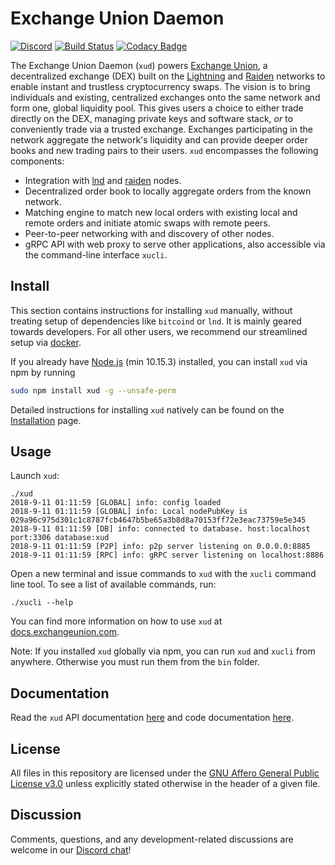 # Exchange Union Daemon

[![Discord](https://img.shields.io/discord/547402601885466658.svg)](https://discord.gg/YgDhMSn)
[![Build Status](https://travis-ci.org/ExchangeUnion/xud.svg?branch=master)](https://travis-ci.org/ExchangeUnion/xud)
[![Codacy Badge](https://api.codacy.com/project/badge/Grade/87238907485845eb879bd61c65561775)](https://www.codacy.com/app/sangaman/xud?utm_source=github.com&amp;utm_medium=referral&amp;utm_content=ExchangeUnion/xud&amp;utm_campaign=Badge_Grade)

The Exchange Union Daemon (`xud`) powers [Exchange Union](https://www.exchangeunion.com/), a decentralized exchange (DEX) built on the [Lightning](http://lightning.network/) and [Raiden](https://raiden.network/) networks to enable instant and trustless cryptocurrency swaps. The vision is to bring individuals and existing, centralized exchanges onto the same network and form one, global liquidity pool. This gives users a choice to either trade directly on the DEX, managing private keys and software stack, *or* to conveniently trade via a trusted exchange. Exchanges participating in the network aggregate the network's liquidity and can provide deeper order books and new trading pairs to their users. `xud` encompasses the following components:

* Integration with [lnd](https://github.com/lightningnetwork/lnd) and [raiden](https://github.com/raiden-network/raiden) nodes.
* Decentralized order book to locally aggregate orders from the known network.
* Matching engine to match new local orders with existing local and remote orders and initiate atomic swaps with remote peers.
* Peer-to-peer networking with and discovery of other nodes.
* gRPC API with web proxy to serve other applications, also accessible via the command-line interface `xucli`.

## Install

This section contains instructions for installing `xud` manually, without treating setup of dependencies like `bitcoind` or `lnd`. It is mainly geared towards developers. For all other users, we recommend our streamlined setup via [docker](https://docs.exchangeunion.com/start-trading/user-guide).

If you already have [Node.js](https://nodejs.org/en/download/) (min 10.15.3) installed, you can install `xud` via npm by running

```bash
sudo npm install xud -g --unsafe-perm
```

Detailed instructions for installing `xud` natively can be found on the [Installation](https://docs.exchangeunion.com/development/native-installation) page.

## Usage

Launch `xud`:

```
./xud
2018-9-11 01:11:59 [GLOBAL] info: config loaded
2018-9-11 01:11:59 [GLOBAL] info: Local nodePubKey is 029a96c975d301c1c8787fcb4647b5be65a3b8d8a70153ff72e3eac73759e5e345
2018-9-11 01:11:59 [DB] info: connected to database. host:localhost port:3306 database:xud
2018-9-11 01:11:59 [P2P] info: p2p server listening on 0.0.0.0:8885
2018-9-11 01:11:59 [RPC] info: gRPC server listening on localhost:8886
```

Open a new terminal and issue commands to `xud` with the `xucli` command line tool. To see a list of available commands, run:

```
./xucli --help
```

You can find more information on how to use `xud` at [docs.exchangeunion.com](https://docs.exchangeunion.com/).

Note: If you installed `xud` globally via npm, you can run `xud` and `xucli` from anywhere. Otherwise you must run them from the `bin` folder.

## Documentation

Read the `xud` API documentation [here](http://api.exchangeunion.com) and code documentation [here](http://typedoc.exchangeunion.com/).

## License

All files in this repository are licensed under the [GNU Affero General Public License v3.0](LICENSE) unless explicitly stated otherwise in the header of a given file.

## Discussion

Comments, questions, and any development-related discussions are welcome in our [Discord chat](https://discord.gg/YgDhMSn)!